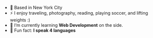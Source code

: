 - 🏢 Based in New York City
- ⚡ I enjoy traveling, photography, reading, playing soccer, and lifting weights :)
- 🌱 I’m currently learning **Web Development** on the side.
- 💬 Fun fact: **I speak 4 languages**
